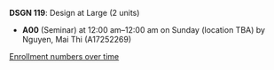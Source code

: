 **DSGN 119**: Design at Large (2 units)

- **A00** (Seminar) at 12:00 am–12:00 am on Sunday (location TBA) by Nguyen, Mai Thi (A17252269)

[Enrollment numbers over time](./DSGN119.tsv)
